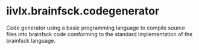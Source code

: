 # iivlx.brainfsck.codegenerator
Code generator using a basic programming language to compile source files into brainfsck code comforming to the standard implementation of the brainfsck language.
